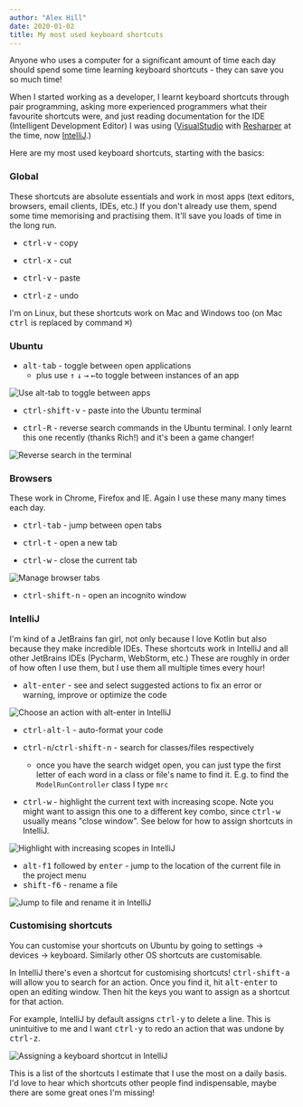 ```yaml
---
author: "Alex Hill"
date: 2020-01-02
title: My most used keyboard shortcuts
---
```


Anyone who uses a computer for a significant amount of time each day should 
spend some time learning keyboard shortcuts - they can save you so much time! 

When I started working as a developer, I learnt keyboard shortcuts through pair programming, 
asking more experienced programmers what their favourite shortcuts were, and just reading
documentation for the IDE (Intelligent Development Editor) I was using 
([VisualStudio](https://docs.microsoft.com/en-us/visualstudio/ide/default-keyboard-shortcuts-in-visual-studio?view=vs-2019) 
with [Resharper](https://www.jetbrains.com/help/resharper/Reference__Keyboard_Shortcuts.html) at the time,
 now [IntelliJ](https://www.jetbrains.com/help/idea/mastering-keyboard-shortcuts.html).) 

Here are my most used keyboard shortcuts, starting with the basics:

### Global
These shortcuts are absolute essentials and work in most apps (text editors, browsers, email clients, IDEs, etc.)
 If you don't already use them, spend some time memorising and practising them. It'll save you loads of time in the long run.

* <kbd>ctrl-v</kbd> - copy

* <kbd>ctrl-x</kbd> - cut
* <kbd>ctrl-v</kbd> - paste
* <kbd>ctrl-z</kbd> - undo

I'm on Linux, but these shortcuts work on Mac and Windows too (on Mac <kbd>ctrl</kbd> is replaced by command <kbd>&#8984;</kbd>)

### Ubuntu
* <kbd>alt-tab</kbd> - toggle between open applications
    * plus use <kbd>↑</kbd> <kbd>↓</kbd> <kbd>→</kbd> <kbd>←</kbd>to toggle between instances of an app
    
<img src="/img/tabchange.gif" alt="Use alt-tab to toggle between apps" />

* <kbd>ctrl-shift-v</kbd> - paste into the Ubuntu terminal

* <kbd>ctrl-R</kbd> - reverse search commands in the Ubuntu terminal. I only learnt this one recently (thanks Rich!) and it's
been a game changer!

<img src="/img/ctrlR.gif" alt="Reverse search in the terminal" />
    
### Browsers
These work in Chrome, Firefox and IE. Again I use these many many times each day.

* <kbd>ctrl-tab</kbd> - jump between open tabs

* <kbd>ctrl-t</kbd> - open a new tab
* <kbd>ctrl-w</kbd> - close the current tab

<img src="/img/browser.gif" alt="Manage browser tabs" />

* <kbd>ctrl-shift-n</kbd> - open an incognito window

### IntelliJ
I'm kind of a JetBrains fan girl, not only because I love Kotlin but also because they make incredible IDEs. These 
shortcuts work in IntelliJ and all other JetBrains IDEs (Pycharm, WebStorm, etc.) These are roughly in order of how 
often I use them, but I use them all multiple times every hour!

* <kbd>alt-enter</kbd> - see and select suggested actions to fix an error or warning, improve or optimize the code

<img src="/img/alt-enter.gif" alt="Choose an action with alt-enter in IntelliJ" />

* <kbd>ctrl-alt-l</kbd> - auto-format your code

* <kbd>ctrl-n</kbd>/<kbd>ctrl-shift-n</kbd> - search for classes/files respectively
    * once you have the search widget open, you can just type the first letter of each word in a class or file's name 
    to find it. E.g. to find the `ModelRunController` class I type `mrc`
* <kbd>ctrl-w</kbd> - highlight the current text with increasing scope. Note you might want to assign this one to 
a different key combo, since <kbd>ctrl-w</kbd> usually means "close window". See below for how to assign shortcuts in IntelliJ.

<img src="/img/scope.gif" alt="Highlight with increasing scopes in IntelliJ" />

* <kbd>alt-f1</kbd> followed by <kbd>enter</kbd> - jump to the location of the current file in the project menu
* <kbd>shift-f6</kbd> - rename a file

<img src="/img/rename.gif" alt="Jump to file and rename it in IntelliJ" />

### Customising shortcuts
You can customise your shortcuts on Ubuntu by going to settings -> devices -> keyboard. Similarly other OS shortcuts 
are customisable.

In IntelliJ there's even a shortcut for customising shortcuts! <kbd>ctrl-shift-a</kbd> will allow you to search for an action. 
Once you find it, hit <kbd>alt-enter</kbd> to open an editing window. Then hit the keys you want to assign as a shortcut for that 
action.

For example, IntelliJ by default assigns <kbd>ctrl-y</kbd> to delete a line. This is unintuitive to me and I want 
<kbd>ctrl-y</kbd> to redo an action that was undone by <kbd>ctrl-z</kbd>.

<img src="/img/reassign.gif" alt="Assigning a keyboard shortcut in IntelliJ" />

This is a list of the shortcuts I estimate that I use the most on a daily basis. I'd love to hear which shortcuts 
other people find indispensable, maybe there are some great ones I'm missing!
